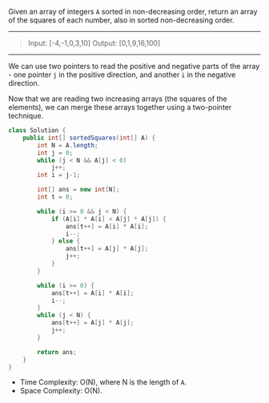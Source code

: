 Given an array of integers `A` sorted in non-decreasing order, return an array of the squares of each number, also in sorted non-decreasing order.

---

> Input: [-4,-1,0,3,10]
> Output: [0,1,9,16,100]

---

We can use two pointers to read the positive and negative parts of the array - one pointer `j` in the positive direction, and another `i` in the negative direction.

Now that we are reading two increasing arrays (the squares of the elements), we can merge these arrays together using a two-pointer technique.

```JAVA
class Solution {
    public int[] sortedSquares(int[] A) {
        int N = A.length;
        int j = 0;
        while (j < N && A[j] < 0)
            j++;
        int i = j-1;

        int[] ans = new int[N];
        int t = 0;

        while (i >= 0 && j < N) {
            if (A[i] * A[i] < A[j] * A[j]) {
                ans[t++] = A[i] * A[i];
                i--;
            } else {
                ans[t++] = A[j] * A[j];
                j++;
            }
        }

        while (i >= 0) {
            ans[t++] = A[i] * A[i];
            i--;
        }
        while (j < N) {
            ans[t++] = A[j] * A[j];
            j++;
        }

        return ans;
    }
}
```

- Time Complexity: O(N), where N is the length of `A`.
- Space Complexity: O(N). 
